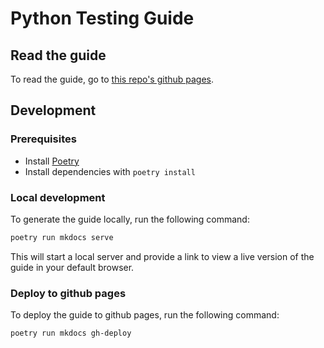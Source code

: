 # Python Testing Guide

## Read the guide

To read the guide, go to [this repo's github pages](https://libertyfi.github.io/python_testing_guide/).

## Development

### Prerequisites

- Install [Poetry](https://python-poetry.org/docs/)
- Install dependencies with `poetry install`

### Local development

To generate the guide locally, run the following command:

```bash
poetry run mkdocs serve
```

This will start a local server and provide a link to view a live version of the guide in your default browser.

### Deploy to github pages

To deploy the guide to github pages, run the following command:

```bash
poetry run mkdocs gh-deploy
```
